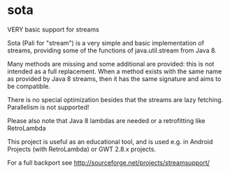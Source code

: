 # sota
VERY basic support for streams

Sota (Pali for "stream") is a very simple and basic implementation of streams, providing some of the functions
of java.util.stream from Java 8.

Many methods are missing and some additional are provided: this is not intended as a full replacement. When a method 
exists with the same name as provided by Java 8 streams, then it has the same signature and aims to be compatible.

There is no special optimization besides that the streams are lazy fetching. Parallelism is not supported!

Please also note that Java 8 lambdas are needed or a retrofitting like RetroLambda

This project is useful as an educational tool, and is used e.g. in Android Projects (with RetroLambda) or 
GWT 2.8.x projects.

For a full backport see http://sourceforge.net/projects/streamsupport/